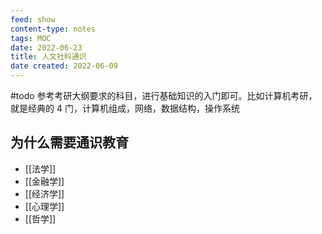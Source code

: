 ```yaml
---
feed: show
content-type: notes
tags: MOC
date: 2022-06-23
title: 人文社科通识
date created: 2022-06-09
---
```


#todo 参考考研大纲要求的科目，进行基础知识的入门即可。比如计算机考研，就是经典的 4 门，计算机组成，网络，数据结构，操作系统

## 为什么需要通识教育

- [[法学]]
- [[金融学]]
- [[经济学]]
- [[心理学]]
- [[哲学]]
